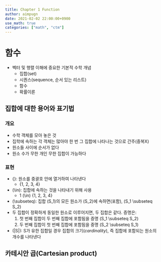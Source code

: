 ```yaml
---
title: Chapter 1 Function
author: aimpugn
date: 2021-02-02 22:00:00+0900
use_math: true
categories: ["math", "ctm"]
---
```


# 함수

- 벡터 및 행렬 이해에 중요한 기본적 수학 개념
  - 집합(set)
  - 시퀀스(sequence, 순서 있는 리스트)
  - 함수
  - 확률이론

## 집합에 대한 용어와 표기법

### 개요

- 수학 객체를 모아 놓은 것
- 집학에 속하는 각 객체는 많아야 한 번 그 집합에 나타나는 것으로 간주(중복X)
- 원소들 사이에 순서가 없다
- 원소 수가 무한 개인 무한 집합이 가능하다

### 표현

- {}: 원소를 중괄호 안에 열거하여 나타낸다
  - {1, 2, 3, 4}
- \(\in\): 집합에 속하는 것을 나타내기 위해 사용
  - 1 \(\in\) {1, 2, 3, 4}
- \(\subseteq\): 집합 \(S_1\)의 모든 원소가 \(S_2\)에 속하면(포함), \(S_1 \subseteq S_2\)
- 두 집합이 정확하게 동일한 원소로 이루어지면, 두 집합은 같다. 증명은:
  1. 첫 번째 집합이 두 번째 집합에 포함됨을 증명 \(S_1 \subseteq S_2\)
  2. 두 번째 집합이 첫 번째 집합에 포함됨을 중명 \(S_2 \subseteq S_1\)
- \(|S|\): S가 유한 집합일 경우 집합의 크기(_cardinality_), 즉 집합에 포함되는 원소의 개수를 나타낸다

## 카테시안 곱(Cartesian product)
